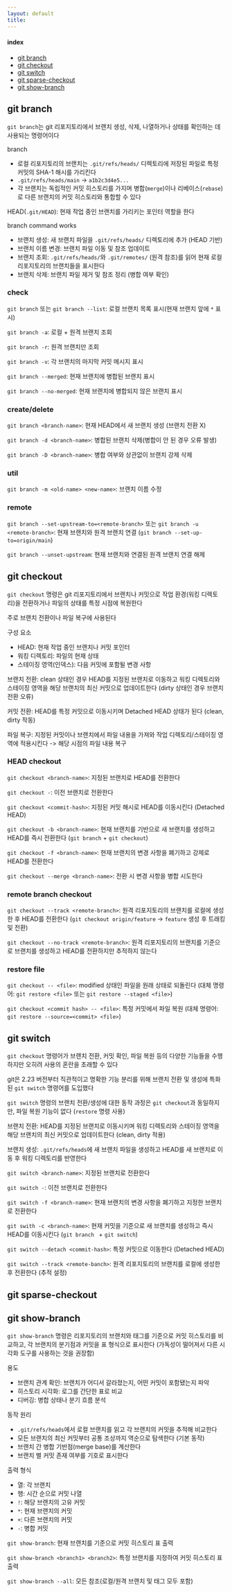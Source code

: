 ```yaml
---
layout: default
title:
---
```


#### index
- [git branch](#git-branch)
- [git checkout](#git-checkout)
- [git switch](#git-switch)
- [git sparse-checkout](#git-sparse-checkout)
- [git show-branch](#git-show-branch)


## git branch

`git branch`는 git 리포지토리에서 브랜치 생성, 삭제, 나열하거나 상태를 확인하는 데 사용되는 명령어이다

branch
- 로컬 리포지토리의 브랜치는 `.git/refs/heads/` 디렉토리에 저장된 파일로 특정 커밋의 SHA-1 해시를 가리킨다
- `.git/refs/heads/main` -> `a1b2c3d4e5...`
- 각 브랜치는 독립적인 커밋 히스토리를 가지며 병합(`merge`)이나 리베이스(`rebase`)로 다른 브랜치의 커밋 히스토리와 통합할 수 있다

HEAD(`.git/HEAD`): 현재 작업 중인 브랜치를 가리키는 포인터 역할을 한다

branch command works
- 브랜치 생성: 새 브랜치 파일을 `.git/refs/heads/` 디렉토리에 추가 (HEAD 기반)
- 브랜치 이름 변경: 브랜치 파일 이동 및 참조 업데이트
- 브랜치 조회: `.git/refs/heads/`와 `.git/remotes/` (원격 참조)를 읽어 현재 로컬 리포지토리의 브랜치들을 표시한다
- 브랜치 삭제: 브랜치 파일 제거 및 참조 정리 (병합 여부 확인)

### check

`git branch` 또는 `git branch --list`: 로컬 브랜치 목록 표시(현재 브랜치 앞에 `*` 표시)

`git branch -a`: 로컬 + 원격 브랜치 조회

`git branch -r`: 원격 브랜치만 조회

`git branch -v`: 각 브랜치의 마지막 커밋 메시지 표시

`git branch --merged`: 현재 브랜치에 병합된 브랜치 표시

`git branch --no-merged`: 현재 브랜치에 병합되지 않은 브랜치 표시


### create/delete

`git branch <branch-name>`: 현재 HEAD에서 새 브랜치 생성 (브랜치 전환 X)

`git branch -d <branch-name>`: 병합된 브랜치 삭제(병합이 안 된 경우 오류 발생)

`git branch -D <branch-name>`: 병합 여부와 상관없이 브랜치 강제 삭제

### util

`git branch -m <old-name> <new-name>`: 브랜치 이름 수정

### remote

`git branch --set-upstream-to=<remote-branch>` 또는 `git branch -u <remote-branch>`: 현재 브랜치와 원격 브랜치 연결 (`git branch --set-up-to=origin/main`)

`git branch --unset-upstream`: 현재 브랜치와 연결된 원격 브랜치 연결 해제


## git checkout

`git checkout` 명령은 git 리포지토리에서 브랜치나 커밋으로 작업 환경(워킹 디렉토리)을 전환하거나 파일의 상태를 특정 시점에 복원한다

주로 브랜치 전환이나 파일 복구에 사용된다

구성 요소
- HEAD: 현재 작업 중인 브랜치나 커밋 포인터
- 워킹 디렉토리: 파일의 현재 상태
- 스테이징 영역(인덱스): 다음 커밋에 포함될 변경 사항

브랜치 전환: clean 상태인 경우 HEAD를 지정된 브랜치로 이동하고 워킹 디렉토리와 스테이징 영역을 해당 브랜치의 최신 커밋으로 업데이트한다 (dirty 상태인 경우 브랜치 전환 오류)

커밋 전환: HEAD를 특정 커밋으로 이동시키며 Detached HEAD 상태가 된다 (clean, dirty 작동)

파일 복구: 지정된 커밋이나 브랜치에서 파일 내용을 가져와 작업 디렉토리/스테이징 영역에 적용시킨다 -> 해당 시점의 파일 내용 복구

### HEAD checkout

`git checkout <branch-name>`: 지정된 브랜치로 HEAD를 전환한다

`git checkout -`: 이전 브랜치로 전환한다

`git checkout <commit-hash>`: 지정된 커밋 해시로 HEAD를 이동시킨다 (Detached HEAD)

`git checkout -b <branch-name>`: 현재 브랜치를 기반으로 새 브랜치를 생성하고 HEAD를 즉시 전환한다 (`git branch` + `git checkout`)

`git checkout -f <branch-name>`: 현재 브랜치의 변경 사항을 폐기하고 강제로 HEAD를 전환한다

`git checkout --merge <branch-name>`: 전환 시 변경 사항을 병합 시도한다

### remote branch checkout

`git checkout --track <remote-branch>`: 원격 리포지토리의 브랜치를 로컬에 생성한 후 HEAD를 전환한다 (`git checkout origin/feature` -> `feature` 생성 후 트래킹 및 전환)

`git checkout --no-track <remote-branch>`: 원격 리포지토리의 브랜치를 기준으로 브랜치를 생성하고 HEAD를 전환하지만 추적하지 않는다

### restore file

`git checkout -- <file>`: modified 상태인 파일을 원래 상태로 되돌린다 (대체 명령어: `git restore <file>` 또는 `git restore --staged <file>`)

`git checkout <commit hash> -- <file>`: 특정 커밋에서 파일 복원 (대체 명령어: `git restore --source=<commit> <file>`)


## git switch

`git checkout` 명령어가 브랜치 전환, 커밋 확인, 파일 복원 등의 다양한 기능들을 수행하지만 오히려 사용의 혼란을 초래할 수 있다

git은 2.23 버전부터 직관적이고 명확한 기능 분리를 위해 브랜치 전환 및 생성에 특화된 `git switch` 명령어를 도입했다

`git switch` 명령의 브랜치 전환/생성에 대한 동작 과정은 `git checkout`과 동일하지만, 파일 복원 기능이 없다 (`restore` 명령 사용)

브랜치 전환: HEAD를 지정된 브랜치로 이동시키며 워킹 디렉토리와 스테이징 영역을 해당 브랜치의 최신 커밋으로 업데이트한다 (clean, dirty 적용)

브랜치 생성: `.git/refs/heads`에 새 브랜치 파일을 생성하고 HEAD를 새 브랜치로 이동 후 워킹 디렉토리를 반영한다

`git switch <branch-name>`: 지정된 브랜치로 전환한다

`git switch -`: 이전 브랜치로 전환한다

`git switch -f <branch-name>`: 현재 브랜치의 변경 사항을 폐기하고 지정한 브랜치로 전환한다

`git swith -c <branch-name>`: 현재 커밋을 기준으로 새 브랜치를 생성하고 즉시 HEAD를 이동시킨다 (`git branch ` + `git switch`)

`git switch --detach <commit-hash>`: 특정 커밋으로 이동한다 (Detached HEAD)

`git switch --track <remote-banch>`: 원격 리포지토리의 브랜치를 로컬에 생성한 후 전환한다 (추적 설정)


## git sparse-checkout

## git show-branch

`git show-branch` 명령은 리포지토리의 브랜치와 태그를 기준으로 커밋 히스토리를 비교하고, 각 브랜치의 분기점과 커밋을 표 형식으로 표시한다 (가독성이 떨어져서 다른 시각화 도구를 사용하는 것을 권장함)

용도
- 브랜치 관계 확인: 브랜치가 어디서 갈라졌는지, 어떤 커밋이 포함됐는지 파악
- 히스토리 시각화: 로그를 간단한 표로 비교
- 디버깅: 병합 상태나 분기 흐름 분석

동작 원리
- `.git/refs/heads`에서 로컬 브랜치를 읽고 각 브랜치의 커밋을 추적해 비교한다
- 모든 브랜치의 최신 커밋부터 공통 조상까지 역순으로 탐색한다 (기본 동작)
- 브랜치 간 병합 기반점(merge base)를 계산한다
- 브랜치 별 커밋 존재 여부를 기호로 표시한다

출력 형식
- 열: 각 브랜치
- 행: 시간 순으로 커밋 나열
- `!`: 해당 브랜치의 고유 커밋
- `*`: 현재 브랜치의 커밋
- `+`: 다른 브랜치의 커밋
- `-`: 병합 커밋


`git show-branch`: 현재 브랜치를 기준으로 커밋 히스토리 표 출력

`git show-branch <branch1> <branch2>`: 특정 브랜치를 지정하여 커밋 히스토리 표 출력

`git show-branch --all`: 모든 참조(로컬/원격 브랜치 및 태그 모두 포함)